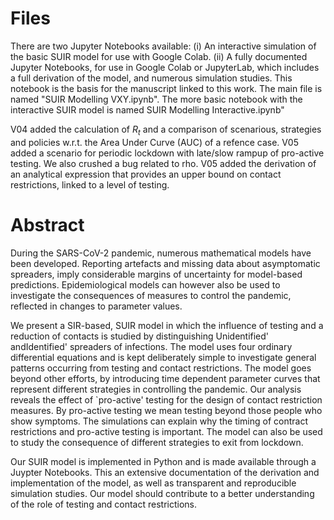 # Files

There are two Jupyter Notebooks available: (i) An interactive simulation of the basic SUIR model for use with Google Colab. (ii) A fully documented Jupyter Notebooks, for use in Google Colab or JupyterLab, which includes a full derivation of the model, and numerous simulation studies. This notebook is the basis for the manuscript linked to this work. The main file is named "SUIR Modelling VXY.ipynb". The more basic notebook with the interactive SUIR model is named SUIR Modelling Interactive.ipynb"

V04 added the calculation of $R_t$ and a comparison of scenarious, strategies and policies w.r.t. the Area Under Curve (AUC) of a refence case. V05 added a scenario for periodic lockdown with late/slow rampup of pro-active testing. We also crushed a bug related to rho. V05 added the derivation of an analytical expression that provides an upper bound on contact restrictions, linked to a level of testing.

# Abstract

During the SARS-CoV-2 pandemic, numerous mathematical models have been developed. Reporting artefacts and missing data about asymptomatic spreaders, imply considerable margins of uncertainty for model-based predictions. Epidemiological models can however also be used to investigate the consequences of measures to control the pandemic, reflected in changes to parameter values.

We present a SIR-based, SUIR model in which the influence of testing and a reduction of contacts is studied by distinguishing Unidentified' andIdentified' spreaders of infections. The model uses four ordinary differential equations and is kept deliberately simple to investigate general patterns occurring from testing and contact restrictions. The model goes beyond other efforts, by introducing time dependent parameter curves that represent different strategies in controlling the pandemic.
Our analysis reveals the effect of `pro-active' testing for the design of contact restriction measures. By pro-active testing we mean testing beyond those people who show symptoms. The simulations can explain why the timing of contract restrictions and pro-active testing is important. The model can also be used to study the consequence of different strategies to exit from lockdown.

Our SUIR model is implemented in Python and is made available through a Juypter Notebooks. This an extensive documentation of the derivation and implementation of the model, as well as transparent and reproducible simulation studies. Our model should contribute to a better understanding of the role of testing and contact restrictions.
